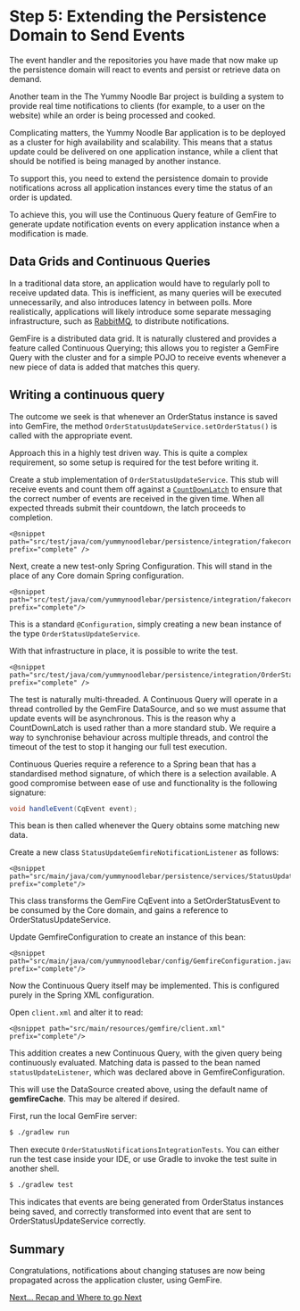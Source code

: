 # Step 5: Extending the Persistence Domain to Send Events

The event handler and the repositories you have made that now make up the persistence domain will react to events and persist or retrieve data on demand.

Another team in the The Yummy Noodle Bar project is building a system to provide real time notifications to clients (for example, to a user on the website) while an order is being processed and cooked.

Complicating matters, the Yummy Noodle Bar application is to be deployed as a cluster for high availability and scalability.  This means that a status update could be delivered on one application instance, while a client that should be notified is being managed by another instance.

To support this, you need to extend the persistence domain to provide notifications across all application instances every time the status of an order is updated.

To achieve this, you will use the Continuous Query feature of GemFire to generate update notification events on every application instance when a modification is made.

## Data Grids and Continuous Queries

In a traditional data store, an application would have to regularly poll to receive updated data.  This is inefficient, as many queries will be executed unnecessarily, and also introduces latency in between polls.  More realistically, applications will likely introduce some separate messaging infrastructure, such as [RabbitMQ](http://rabbitmq.com), to distribute notifications.

GemFire is a distributed data grid. It is naturally clustered and provides a feature called Continuous Querying; this allows you to register a GemFire Query with the cluster and for a simple POJO to receive events whenever a new piece of data is added that matches this query.

 
## Writing a continuous query

The outcome we seek is that whenever an OrderStatus instance is saved into GemFire, 
the method `OrderStatusUpdateService.setOrderStatus()` is called with the appropriate event.

Approach this in a highly test driven way.  This is quite a complex requirement, so some setup is required for the test before writing it.

Create a stub implementation of `OrderStatusUpdateService`. This stub will receive events and count them off against a [`CountDownLatch`](http://docs.oracle.com/javase/7/docs/api/java/util/concurrent/CountDownLatch.html) to ensure that the correct number of events are received in the given time. When all expected threads submit their countdown, the latch proceeds to completion.

    <@snippet path="src/test/java/com/yummynoodlebar/persistence/integration/fakecore/CountingOrderStatusService.java" prefix="complete" />

Next, create a new test-only Spring Configuration.  This will stand in the place of any Core domain Spring configuration.

    <@snippet path="src/test/java/com/yummynoodlebar/persistence/integration/fakecore/FakeCoreConfiguration.java" prefix="complete"/>

This is a standard `@Configuration`, simply creating a new bean instance of the type `OrderStatusUpdateService`.

With that infrastructure in place, it is possible to write the test.

    <@snippet path="src/test/java/com/yummynoodlebar/persistence/integration/OrderStatusNotificationsIntegrationTests.java" prefix="complete" />

The test is naturally multi-threaded.  A Continuous Query will operate in a thread controlled by the GemFire DataSource, and so we must assume that update events will be asynchronous.  This is the reason why a CountDownLatch is used rather than a more standard stub.  We require a way to synchronise behaviour across multiple threads, and control the timeout of the test to stop it hanging our full test execution.

Continuous Queries require a reference to a Spring bean that has a standardised method signature, of which there is a selection available.  A good compromise between ease of use and functionality is the following signature:

```java
void handleEvent(CqEvent event);
```

This bean is then called whenever the Query obtains some matching new data.

Create a new class `StatusUpdateGemfireNotificationListener` as follows:

    <@snippet path="src/main/java/com/yummynoodlebar/persistence/services/StatusUpdateGemfireNotificationListener.java"  prefix="complete"/>

This class transforms the GemFire CqEvent into a SetOrderStatusEvent to be consumed by the Core domain, and gains a reference to OrderStatusUpdateService.

Update GemfireConfiguration to create an instance of this bean:

    <@snippet path="src/main/java/com/yummynoodlebar/config/GemfireConfiguration.java" prefix="complete"/>

Now the Continuous Query itself may be implemented.  This is configured purely in the Spring XML configuration.

Open `client.xml` and alter it to read:

    <@snippet path="src/main/resources/gemfire/client.xml" prefix="complete"/>

This addition creates a new Continuous Query, with the given query being continuously evaluated.  Matching data is passed to the bean named `statusUpdateListener`, which was declared above in GemfireConfiguration.

This will use the DataSource created above, using the default name of **gemfireCache**.  This may be altered if desired.

First, run the local GemFire server:

```sh
$ ./gradlew run
```

Then execute `OrderStatusNotificationsIntegrationTests`. You can either run the test case inside your IDE, or use Gradle to invoke the test suite in another shell.

```sh
$ ./gradlew test
```

This indicates that events are being generated from OrderStatus instances being saved, and correctly transformed into event that are sent to OrderStatusUpdateService correctly.

## Summary

Congratulations, notifications about changing statuses are now being propagated across the application cluster, using GemFire.

[Next…  Recap and Where to go Next](../6/)


